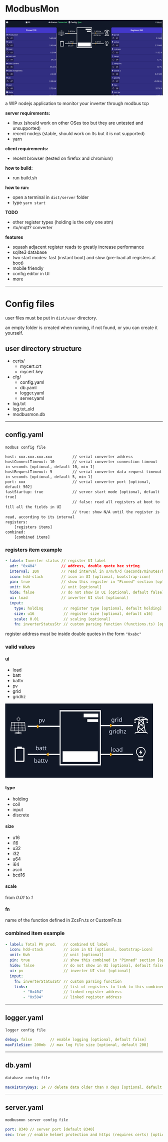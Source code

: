 # ModbusMon

![scr.png](scr.png)

a WIP nodejs application to monitor your inverter through modbus tcp

**server requirements:**

- linux (should work on other OSes too but they are untested and unsupported)
- recent nodejs (stable, should work on lts but it is not supported)
- yarn

**client requirements:**

- recent browser (tested on firefox and chromium)

**how to build:**
- run build.sh

**how to run:**
- open a terminal in `dist/server` folder
- type `yarn start`

**TODO**
- other register types (holding is the only one atm)
- rtu/mqtt? converter

**features**
- squash adjacent register reads to greatly increase performance
- sqlite3 database
- two start modes: fast (instant boot) and slow (pre-load all registers at boot)
- mobile friendly
- config editor in UI
- more

---

# Config files

user files must be put in `dist/user` directory.

an empty folder is created when running, if not found, or you can create it yourself.

## user directory structure

- certs/
    - mycert.crt
    - mycert.key
- cfg/
    - config.yaml
    - db.yaml
    - logger.yaml
    - server.yaml
- log.txt
- log.txt_old
- modbusmon.db

---

## config.yaml

`modbus config file`

```text
host: xxx.xxx.xxx.xxx         // serial converter address
hostConnectTimeout: 10        // serial converter connection timeout in seconds [optional, default 10, min 1]
hostRequestTimeout: 5         // serial converter data request timeout in seconds [optional, default 5, min 1]
port: xxx                     // serial converter port [optional, default 502]
fastStartup: true             // server start mode [optional, default true]
                              // false: read all registers at boot to fill all the fields in UI
                              // true: show N/A until the register is read, according to its interval
registers:
    [registers items]
combined:
    [combined items]
```

### registers item example
```yaml
- label: Inverter status // register UI label
  adr: "0x404"           // address, double quote hex string
  interval: 10m          // read interval in s/m/h/d (seconds/minutes/hours/days), min 4s [optional, default 6, default s]
  icon: hdd-stack        // icon in UI [optional, bootstrap-icon]
  pin: true              // show this register in "Pinned" section [optional, default false]
  unit: Kwh              // unit [optional]
  hide: false            // do not show in UI [optional, default false]
  ui: load               // inverter UI slot [optional]
  input:
    type: holding         // register type [optional, default holding]
    size: u16             // register size [optional, default u16]
    scale: 0.01           // scaling [optional]
    fn: inverterStatusStr // custom parsing function (functions.ts) [optional]
```

register address must be inside double quotes in the form `"0xabc"`

### valid values

#### ui
* load
* batt
* battv
* pv
* grid
* gridhz

![inverterui.png](inverterui.png)

#### type
* holding
* coil
* input
* discrete

#### size
* u16
* i16
* u32
* i32
* u64
* i64
* ascii
* bcd16

#### scale
from _0.01_ to _1_

#### fn
name of the function defined in ZcsFn.ts or CustomFn.ts

### combined item example
```yaml
- label: Total PV prod.   // combined UI label
  icon: hdd-stack         // icon in UI [optional, bootstrap-icon]
  unit: Kwh               // unit [optional]
  pin: true               // show this combined in "Pinned" section [optional]
  hide: false             // do not show in UI [optional, default false]
  ui: pv                  // inverter UI slot [optional]
  input:
    fn: inverterStatusStr // custom parsing function
    links:                // list of registers to link to this combined, they must be defined in registers
        - "0x404"         // linked register address
        - "0x504"         // linked register address
```

---

## logger.yaml

`logger config file`

```yaml
debug: false        // enable logging [optional, default false]
maxFileSize: 200mb  // max log file size [optional, default 200]
```

---

## db.yaml

`database config file`

```yaml
maxHistoryDays: 14 // delete data older than X days [optional, default 14]
```

---

## server.yaml

`modbusmon server config file`

```yaml
port: 8340 // server port [default 8340]
sec: true // enable helmet protection and https (requires certs) [optional, default false]
```